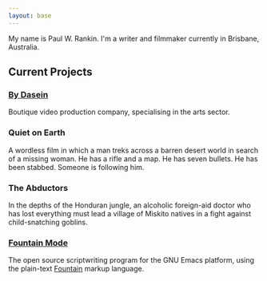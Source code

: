 ```yaml
---
layout: base
---
```


My name is Paul W. Rankin. I'm a writer and filmmaker currently in
Brisbane, Australia.

## Current Projects

### [By Dasein]

Boutique video production company, specialising in the arts sector.

### Quiet on Earth

A wordless film in which a man treks across a barren desert world in
search of a missing woman. He has a rifle and a map. He has seven
bullets. He has been stabbed. Someone is following him.

### The Abductors

In the depths of the Honduran jungle, an alcoholic foreign-aid doctor
who has lost everything must lead a village of Miskito natives in a
fight against child-snatching goblins.

### [Fountain Mode]

The open source scriptwriting program for the GNU Emacs platform, using
the plain-text [Fountain] markup language.

[by dasein]: https://bydasein.com/
[fountain mode]: https://fountain-mode.org/
[fountain]: https://fountain.io/
